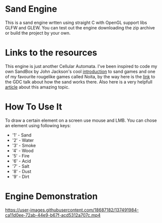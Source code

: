 # Sand Engine

This is a sand engine wrtten using straight C with OpenGL support libs GLFW and GLEW. You can test out the engine downloading the zip archive or build the project by your own.

# Links to the resources

This engine is just another Cellular Automata. I've been inspired to code my own SandBox by John Jackson's cool [introduction](https://www.youtube.com/watch?v=VLZjd_Y1gJ8&t=498s) to sand games and one of my favourite rougelike games called Noita, by the way here is the [link](https://www.youtube.com/watch?v=prXuyMCgbTc) to the GDC talk about how the sand works there. Also here is a very helpfull [article](https://maxbittker.com/making-sandspiel/) about this amazing topic.

# How To Use It

To draw a certain element on a screen use mouse and LMB. 
You can chose an element using following keys:
- '1' - Sand
- '2' - Water
- '3' - Smoke
- '4' - Wood
- '5' - Fire
- '6' - Acid
- '7' - Salt
- '8' - Dust
- '9' - Dirt

# Engine Demonstration


https://user-images.githubusercontent.com/18687182/137491984-ca11d0ee-72ab-44e9-b67f-acd5312a707c.mp4

